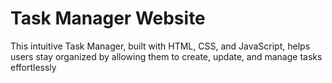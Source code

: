 # Task Manager Website
This intuitive Task Manager, built with HTML, CSS, and JavaScript, helps users stay organized by allowing them to create, update, and manage tasks effortlessly
